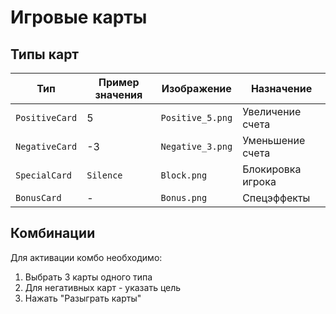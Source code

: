 # Игровые карты

## Типы карт

| Тип            | Пример значения | Изображение      | Назначение        |
| -------------- | --------------- | ---------------- | ----------------- |
| `PositiveCard` | 5               | `Positive_5.png` | Увеличение счета  |
| `NegativeCard` | -3              | `Negative_3.png` | Уменьшение счета  |
| `SpecialCard`  | `Silence`       | `Block.png`      | Блокировка игрока |
| `BonusCard`    | -               | `Bonus.png`      | Спецэффекты       |

## Комбинации

Для активации комбо необходимо:

1. Выбрать 3 карты одного типа
2. Для негативных карт - указать цель
3. Нажать "Разыграть карты"
